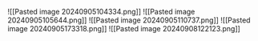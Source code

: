 ![[Pasted image 20240905104334.png]]
![[Pasted image 20240905105644.png]]
![[Pasted image 20240905110737.png]]
![[Pasted image 20240905173318.png]]
![[Pasted image 20240908122123.png]]
